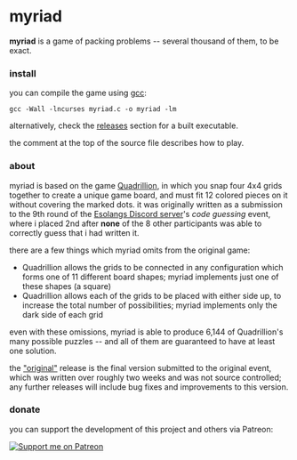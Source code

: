 # myriad

**myriad** is a game of packing problems -- several thousand of them, to be exact.

### install
you can compile the game using [gcc](https://gcc.gnu.org):

```
gcc -Wall -lncurses myriad.c -o myriad -lm
```

alternatively, check the [releases](https://github.com/sporeball/myriad/releases) section for a built executable.

the comment at the top of the source file describes how to play.

### about
myriad is based on the game [Quadrillion](https://www.smartgames.eu/uk/one-player-games/quadrillion), in which you snap four 4x4 grids together to create a unique game board, and must fit 12 colored pieces on it without covering the marked dots. it was originally written as a submission to the 9th round of the [Esolangs Discord server](https://discord.gg/3UXSK5p)'s *code guessing* event, where i placed 2nd after **none** of the 8 other participants was able to correctly guess that i had written it.

there are a few things which myriad omits from the original game:
- Quadrillion allows the grids to be connected in any configuration which forms one of 11 different board shapes; myriad implements just one of these shapes (a square)
- Quadrillion allows each of the grids to be placed with either side up, to increase the total number of possibilities; myriad implements only the dark side of each grid

even with these omissions, myriad is able to produce 6,144 of Quadrillion's many possible puzzles -- and all of them are guaranteed to have at least one solution.

the ["original"](https://github.com/sporeball/myriad/releases/original) release is the final version submitted to the original event, which was written over roughly two weeks and was not source controlled; any further releases will include bug fixes and improvements to this version.

### donate
you can support the development of this project and others via Patreon:

[![Support me on Patreon](https://img.shields.io/endpoint.svg?url=https%3A%2F%2Fshieldsio-patreon.vercel.app%2Fapi%3Fusername%3Dsporeball%26type%3Dpledges%26suffix%3D%252Fmonth&style=for-the-badge)](https://patreon.com/sporeball)

